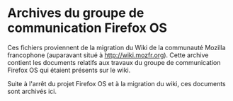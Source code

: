 # Archives du groupe de communication Firefox OS
Ces fichiers proviennent de la migration du Wiki de la communauté Mozilla francophone (auparavant situé à http://wiki.mozfr.org). Cette archive contient les documents relatifs aux travaux du groupe de communication Firefox OS qui étaient présents sur le wiki.

Suite à l'arrêt du projet Firefox OS et à la migration du wiki, ces documents sont archivés ici.